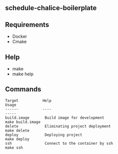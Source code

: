 schedule-chalice-boilerplate
------------------------

Requirements
------------
* Docker
* Cmake

Help
----
* make
* make help

Commands
--------
```console
Target           Help                                                        Usage
------           ----                                                        -----
build.image       Build image for development                                make build.image
delete            Eliminating project deployment                             make delete
deploy            Deploying project                                          make deploy
ssh               Connect to the container by ssh                            make ssh
```